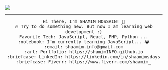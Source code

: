 <img src="https://github.com/shamimINFO/shamiminfo/blob/master/Banner(1).png">
<hr></hr>
<p align="center">
  <samp>
    Hi There, I'm SHAMIM HOSSAIN! 👋 <br>
    🔥 Try to do something new. But now I am learning web development :) <br>
    Favorite Tech: JavaScript, React, PHP, Python ... <br>
    :notebook: I’m currently learning JavaScript... 😭  <br>
    :email:	shaamim.info@gmail.com <br>
    :art: Portfolio: https://shamimINFO.github.io <br>
    :briefcase: LinkedIn: https://linkedin.com/in/shaamimsdays <br>
    :briefcase: Fiverr: https://www.fiverr.com/shaamim_
  </samp>
</p>
